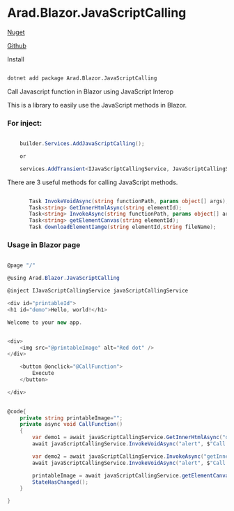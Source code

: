 # Arad.Blazor.JavaScriptCalling

[Nuget](https://www.nuget.org/packages/Arad.Blazor.JavaScriptCalling)

[Github](https://github.com/ahmadaghazadeh/Arad.Blazor.JavaScriptCalling)

Install
``` bash

dotnet add package Arad.Blazor.JavaScriptCalling  

```

Call Javascript function in Blazor using JavaScript Interop

This is a library to easily use the JavaScript methods in Blazor.

### For inject:
``` c#

    builder.Services.AddJavaScriptCalling();

    or

    services.AddTransient<IJavaScriptCallingService, JavaScriptCallingService>();

```

There are 3 useful methods for calling JavaScript methods.
``` c#

       Task InvokeVoidAsync(string functionPath, params object[] args);
       Task<string> GetInnerHtmlAsync(string elementId);
       Task<string> InvokeAsync(string functionPath, params object[] args);
       Task<string> getElementCanvas(string elementId);
       Task downloadElementIamge(string elementId,string fileName);
```

### Usage in Blazor page

``` c#

@page "/"

@using Arad.Blazor.JavaScriptCalling

@inject IJavaScriptCallingService javaScriptCallingService

<div id="printableId">
<h1 id="demo">Hello, world!</h1>

Welcome to your new app.


<div>
    <img src="@printableImage" alt="Red dot" />
</div>

    <button @onclick="@CallFunction">
        Execute
    </button>

</div>
 

@code{
    private string printableImage="";
    private async void CallFunction()
    {
        var demo1 = await javaScriptCallingService.GetInnerHtmlAsync("demo");
        await javaScriptCallingService.InvokeVoidAsync("alert", $"Call directly GetInnerHtmlAsync  {demo1}");

        var demo2 = await javaScriptCallingService.InvokeAsync("getInnerHtml","demo");
        await javaScriptCallingService.InvokeVoidAsync("alert", $"Call getInnerHtml from InvokeAsync  {demo1}");

        printableImage = await javaScriptCallingService.getElementCanvas("printableId");
        StateHasChanged();
    }

}

````